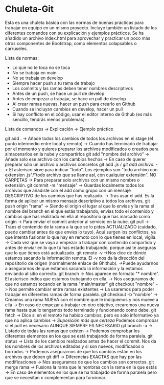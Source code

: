 # Chuleta-Git

Esta es una chuleta básica con las normas de buenas prácticas para trabajar en equipo en un mismo proyecto.
Incluye también un listado de los diferentes comandos con su explicación y ejemplos prácticos.
Se ha añadido un archivo index.html para aprovechar y practicar un poco más otros componentes de Bootstrap, como elementos colapsables o carruseles.

Lista de normas:
- Lo que no te toca no se toca
- No se trabaja en main
- No se trabaja en develop
- Siempre hacer push a tu rama de trabajo
- Los commits y las ramas deben tener nombres descriptivos
- Antes de un push, se hace un pull de develop
- Antes de empezar a trabajar, se hace un pull de develop
- Al crear ramas nuevas, hacer un push para crearlo en Github
- Cuando se incluyan cambios en develop, hacer un pull
- Si hay conflicto en el código, usar el editor interno de Github (es más sencillo, tendrás menos problemas).

Lista de comandos -> Explicación -> Ejemplo práctico

git add . -> Añade todos los cambios de todos los archivos en el stage (el punto intermedio entre local y remoto) -> Cuando has terminado de trabajar por el momento y quieres preparar los archivos modificados o creados para almacenarlos en la nube y compartirlos
git add "nombre del archivo" -> Añade solo ese archivo con los cambios hechos -> En caso de querer preparar sólo un archivo o archivos concretos
git add *.js / git add archivo.* -> El asterisco sirve para indicar "todo". Los ejemplos son "todo archivo con extension .js"/"todo archivo que se llame así, con cualquier extensión". NO CARPETAS -> Para preparar solo archivos con un mismo nombre o extensión.
git commit -m "mensaje" -> Guardas localmente todos los archivos que añadiste con el add como grupo con un mensaje DESCRIPTIVO de los cambios que has realizado. -> Tras usar el add. Es la forma de aplicar un mismo mensaje descriptivo a todos los archivos,
git push origin "rama" -> Siendo el origin el lugar al que lo envias y la rama el nombre del branch en el que estás trabajando, envías todo el contenido y cambios que has realizado en ella al repositorio que has marcado como origin -> Para enviar el commit anterior al servicio en la nube.
git pull -> Traes el contenido de la rama a la que se lo pides ACTUALIZADO (cuidado, puede cambiar antes de que envíes lo tuyo). Aqui surgen los conflictos, ya que intenta fusionar lo que hay en remoto con lo que tienes en local, vigila. -> Cada vez que se vaya a empezar a trabajar con contenido compartido y antes de enviar en lo que tú has estado trabajando, porque así te aseguras que lo que tienes está actualizado.
git remote -v ->Nos dice de dónde estamos sacando la información remota. El -v nos da la dirección del repositorio de origen (normalmente enlace de Ghithub). ->Puede ayudarnos a asegurarnos de que estamos sacando la información y la estamos enviando al sitio correcto.
git branch -> Nos aparece en formato "* nombre". El asterisco indica que estamos trabajando en ella. -> Nos aseguramos de que no estamos tocando en la rama "main/master"
git checkout "nombre" -> Nos permite cambiar entre ramas existentes -> La usaremos para poder trabajar en diferentes ramas de forma paralela. 
git checkout -b "nombre" -> Creamos una rama NUEVA con el nombre que le indiquemos y nos mueve a ella -> En caso de empezar a trabajar en otro objetivo, crearemos una nueva rama hasta que lo tengamos todo terminado y funcionando como debe.
git fetch -> Dice si en el remoto ha habido cambios, pero es solo informativo ya que no aplica cambios -> *Suposición más que certeza* Podemos comprobar si el pull es necesario AUNQUE SIEMPRE ES NECESARIO
git branch -a -> Listado de todas las ramas que existen -> Podemos comprobar los diferentes elementos en los que se está trabajando de forma paralela.
git status -> Lista de los cambios realizados antes de hacer el commit. Nos da los nombres de los archivos editados y si son nuevos, modificados o borrados -> Podemos asegurarnos de que los cambios están en los archivos que deben
git diff -> Diferencias EXACTAS que hay por las modificaciones -> Nos aseguramos de que los cambios son correctos.
git merge rama -> Fusiona la rama que le nombras con la rama en la que estás -> En caso de elementos en los que se ha trabajado de forma paralela pero que se necesitan o complementan para funcionar.